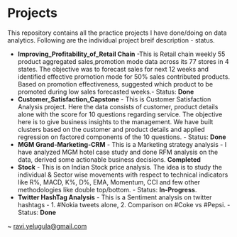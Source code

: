 # Projects
This repository contains all the practice projects I have done/doing on data analytics. Following are the individual project breif description - status.
* <b>Improving_Profitability_of_Retail Chain</b> -This is Retail chain weekly 55 product aggregated sales,promotion mode data across its 77 stores in 4 states. The objective was to forecast sales for next 12 weeks and identified effective promotion mode for 50% sales contributed
products. Based on promotion effectiveness, suggested which product to be promoted during low sales forecasted weeks.- Status: <b>Done</b>
* <b>Customer_Satisfaction_Capstone</b> - This is Customer Satisfaction Analysis project. Here the data consists of customer, product details alone with the score for 10 questions regarding service. The objective here is to give business insights to the management. We have built clusters based on the customer and product details and applied regression on factored components of the 10 questions. - Status: <b>Done</b>
* <b>MGM Grand-Marketing-CRM</b> - This is a Marketing strategy analysis - I have analyzed MGM hotel case study and done RFM analysis on the data, derived some actionable business decisions. <b>Completed</b>
* <b>Stock</b> - This is on Indian Stock price analysis. The idea is to study the individual & Sector wise movements with respect to technical indicators like R%, MACD, K%, D%, EMA, Momentum, CCI and few other methodologies like double top/bottom. - Status: <b>In-Progress</b>.
* <b>Twitter HashTag Analysis</b> - This is a Sentiment analysis on twitter hashtags - 1. #Nokia tweets alone, 2. Comparison on #Coke vs #Pepsi. - Status: <b>Done</b>

~ ravi.yelugula@gmail.com
